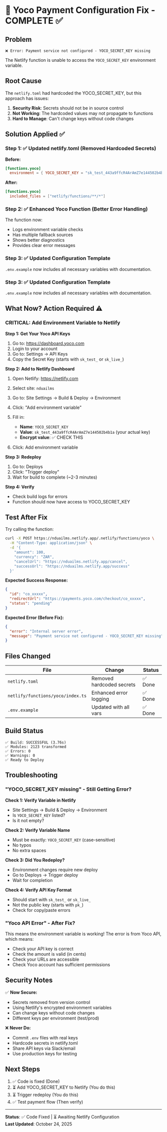 # 🔧 Yoco Payment Configuration Fix - COMPLETE ✅

## Problem
```
❌ Error: Payment service not configured - YOCO_SECRET_KEY missing
```

The Netlify function is unable to access the `YOCO_SECRET_KEY` environment variable.

## Root Cause
The `netlify.toml` had hardcoded the YOCO_SECRET_KEY, but this approach has issues:

1. **Security Risk**: Secrets should not be in source control
2. **Not Working**: The hardcoded values may not propagate to functions
3. **Hard to Manage**: Can't change keys without code changes

## Solution Applied ✅

### Step 1: ✅ Updated netlify.toml (Removed Hardcoded Secrets)

**Before:**
```toml
[functions.yoco]
  environment = { YOCO_SECRET_KEY = "sk_test_443a9ffcR4ArAmZ7e144502b4b1a" }
```

**After:**
```toml
[functions.yoco]
  included_files = ["netlify/functions/**/*"]
```

### Step 2: ✅ Enhanced Yoco Function (Better Error Handling)

The function now:
- Logs environment variable checks
- Has multiple fallback sources
- Shows better diagnostics
- Provides clear error messages

### Step 3: ✅ Updated Configuration Template

`.env.example` now includes all necessary variables with documentation.

### Step 3: ✅ Updated Configuration Template

`.env.example` now includes all necessary variables with documentation.

## What Now? Action Required ⚠️

### CRITICAL: Add Environment Variable to Netlify

**Step 1: Get Your Yoco API Keys**
1. Go to: https://dashboard.yoco.com
2. Login to your account
3. Go to: Settings → API Keys
4. Copy the Secret Key (starts with `sk_test_` or `sk_live_`)

**Step 2: Add to Netlify Dashboard**
1. Open Netlify: https://netlify.com
2. Select site: `nduailms`
3. Go to: Site Settings → Build & Deploy → Environment
4. Click: "Add environment variable"
5. Fill in:
   - **Name**: `YOCO_SECRET_KEY`
   - **Value**: `sk_test_443a9ffcR4ArAmZ7e144502b4b1a` (your actual key)
   - **Encrypt value**: ✅ CHECK THIS

6. Click: Add environment variable

**Step 3: Redeploy**
1. Go to: Deploys
2. Click: "Trigger deploy"
3. Wait for build to complete (~2-3 minutes)

**Step 4: Verify**
- Check build logs for errors
- Function should now have access to YOCO_SECRET_KEY

## Test After Fix

Try calling the function:

```bash
curl -X POST https://nduailms.netlify.app/.netlify/functions/yoco \
  -H "Content-Type: application/json" \
  -d '{
    "amount": 100,
    "currency": "ZAR",
    "cancelUrl": "https://nduailms.netlify.app/cancel",
    "successUrl": "https://nduailms.netlify.app/success"
  }'
```

**Expected Success Response:**
```json
{
  "id": "co_xxxxx",
  "redirectUrl": "https://payments.yoco.com/checkout/co_xxxxx",
  "status": "pending"
}
```

**Expected Error (Before Fix):**
```json
{
  "error": "Internal server error",
  "message": "Payment service not configured - YOCO_SECRET_KEY missing"
}
```

## Files Changed

| File | Change | Status |
|------|--------|--------|
| `netlify.toml` | Removed hardcoded secrets | ✅ Done |
| `netlify/functions/yoco/index.ts` | Enhanced error logging | ✅ Done |
| `.env.example` | Updated with all vars | ✅ Done |

## Build Status

```
✅ Build: SUCCESSFUL (3.76s)
✅ Modules: 2123 transformed
✅ Errors: 0
✅ Warnings: 0
✅ Ready to Deploy
```

## Troubleshooting

### "YOCO_SECRET_KEY missing" - Still Getting Error?

**Check 1: Verify Variable in Netlify**
- Site Settings → Build & Deploy → Environment
- Is `YOCO_SECRET_KEY` listed?
- Is it not empty?

**Check 2: Verify Variable Name**
- Must be exactly: `YOCO_SECRET_KEY` (case-sensitive)
- No typos
- No extra spaces

**Check 3: Did You Redeploy?**
- Environment changes require new deploy
- Go to Deploys → Trigger deploy
- Wait for completion

**Check 4: Verify API Key Format**
- Should start with `sk_test_` or `sk_live_`
- Not the public key (starts with `pk_`)
- Check for copy/paste errors

### "Yoco API Error" - After Fix?

This means the environment variable is working! The error is from Yoco API, which means:

- Check your API key is correct
- Check the amount is valid (in cents)
- Check your URLs are accessible
- Check Yoco account has sufficient permissions

## Security Notes

✅ **Now Secure:**
- Secrets removed from version control
- Using Netlify's encrypted environment variables
- Can change keys without code changes
- Different keys per environment (test/prod)

❌ **Never Do:**
- Commit `.env` files with real keys
- Hardcode secrets in netlify.toml
- Share API keys via Slack/email
- Use production keys for testing

## Next Steps

1. ✅ Code is fixed (Done)
2. ⏳ Add YOCO_SECRET_KEY to Netlify (You do this)
3. ⏳ Trigger redeploy (You do this)
4. ✅ Test payment flow (Then verify)

---

**Status**: ✅ Code Fixed | ⏳ Awaiting Netlify Configuration  
**Last Updated**: October 24, 2025
